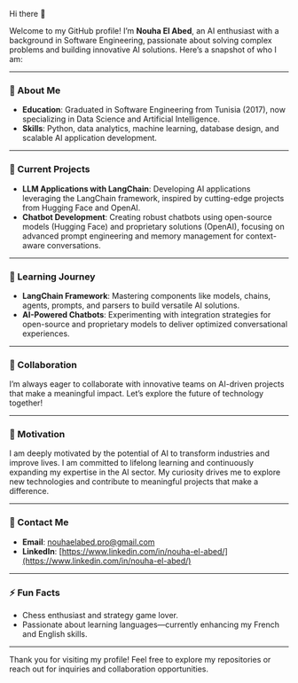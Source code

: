 Hi there 👋

Welcome to my GitHub profile! I’m **Nouha El Abed**, an AI enthusiast with a background in Software Engineering, passionate about solving complex problems and building innovative AI solutions. Here’s a snapshot of who I am:

---

### 🌟 About Me
- **Education**: Graduated in Software Engineering from Tunisia (2017), now specializing in Data Science and Artificial Intelligence.
- **Skills**: Python, data analytics, machine learning, database design, and scalable AI application development.

---

### 🔬 Current Projects
- **LLM Applications with LangChain**: Developing AI applications leveraging the LangChain framework, inspired by cutting-edge projects from Hugging Face and OpenAI.
- **Chatbot Development**: Creating robust chatbots using open-source models (Hugging Face) and proprietary solutions (OpenAI), focusing on advanced prompt engineering and memory management for context-aware conversations.

---

### 🌱 Learning Journey
- **LangChain Framework**: Mastering components like models, chains, agents, prompts, and parsers to build versatile AI solutions.
- **AI-Powered Chatbots**: Experimenting with integration strategies for open-source and proprietary models to deliver optimized conversational experiences.

---

### 🤝 Collaboration
I’m always eager to collaborate with innovative teams on AI-driven projects that make a meaningful impact. Let’s explore the future of technology together!

---

### 📜 Motivation

I am deeply motivated by the potential of AI to transform industries and improve lives. 
I am committed to lifelong learning and continuously expanding my expertise in the AI sector. 
My curiosity drives me to explore new technologies and contribute to meaningful projects that make a difference.

---

### 📧 Contact Me
- **Email**: [nouhaelabed.pro@gmail.com](nouhaelabed.pro@gmail.com)
- **LinkedIn**: [https://www.linkedin.com/in/nouha-el-abed/](https://www.linkedin.com/in/nouha-el-abed/)

---

### ⚡ Fun Facts
- Chess enthusiast and strategy game lover.
- Passionate about learning languages—currently enhancing my French and English skills.

---

Thank you for visiting my profile! Feel free to explore my repositories or reach out for inquiries and collaboration opportunities.


